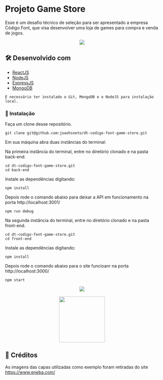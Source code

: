 # Projeto Game Store

Esse é um desafio técnico de seleção para ser apresentado a empresa Código Font, que visa desenvolver uma loja de games para compra e venda de jogos.

<div align="center">
  <img src="https://im3.ezgif.com/tmp/ezgif-3-e868a7ed56.gif" />
</div>

## 🛠️ Desenvolvido com

* [ReactJS](https://pt-br.reactjs.org/)
* [NodeJS](https://nodejs.org/)
* [ExpressJS](https://expressjs.com/pt-br/)
* [MongoDB](https://www.mongodb.com/)

```
É necessário ter instalado o Git, MongoDB e o NodeJS para instalação local.
```

### 🔧 Instalação

Faça um clone desse repositório.

```
git clone git@github.com:joaohsneto/dt-codigo-font-game-store.git
```

Em sua máquina abra duas instâncias do terminal:

Na primeira instância do terminal, entre no diretório clonado e na pasta back-end.

```
cd dt-codigo-font-game-store.git
cd back-end
```

Instale as dependências digitando:

```
npm install
```

Depois rode o comando abaixo para deixar a API em funcionamento na porta http://localhost:3001/

```
npm run debug
```

Na segunda instância do terminal, entre no diretório clonado e na pasta front-end.

```
cd dt-codigo-font-game-store.git
cd front-end
```

Instale as dependências digitando:

```
npm install
```

Depois rode o comando abaixo para o site funcioanr na porta http://localhost:3000/

```
npm start
```

<div align="center">
  <img src="https://im3.ezgif.com/tmp/ezgif-3-3f670457c9.gif" />
</div>
<br>
<div align="center">
  <img src="https://im6.ezgif.com/tmp/ezgif-6-a664de4d55.gif" width="150px"/>
</div>

## 📄 Créditos

As imagens das capas utilizadas como exemplo foram retiradas do site https://www.eneba.com/
